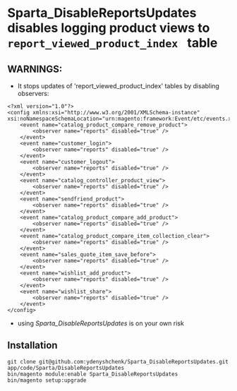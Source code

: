 # Sparta_DisableReportsUpdates disables logging product views to `report_viewed_product_index ` table
## WARNINGS:
- It stops updates of 'report_viewed_product_index' tables by disabling observers:
```
<?xml version="1.0"?>
<config xmlns:xsi="http://www.w3.org/2001/XMLSchema-instance" xsi:noNamespaceSchemaLocation="urn:magento:framework:Event/etc/events.xsd">
    <event name="catalog_product_compare_remove_product">
        <observer name="reports" disabled="true" />
    </event>
    <event name="customer_login">
        <observer name="reports" disabled="true" />
    </event>
    <event name="customer_logout">
        <observer name="reports" disabled="true" />
    </event>
    <event name="catalog_controller_product_view">
        <observer name="reports" disabled="true" />
    </event>
    <event name="sendfriend_product">
        <observer name="reports" disabled="true" />
    </event>
    <event name="catalog_product_compare_add_product">
        <observer name="reports" disabled="true" />
    </event>
    <event name="catalog_product_compare_item_collection_clear">
        <observer name="reports" disabled="true" />
    </event>
    <event name="sales_quote_item_save_before">
        <observer name="reports" disabled="true" />
    </event>
    <event name="wishlist_add_product">
        <observer name="reports" disabled="true" />
    </event>
    <event name="wishlist_share">
        <observer name="reports" disabled="true" />
    </event>
</config>
```
- using *Sparta_DisableReportsUpdates* is on your own risk

## Installation
```
git clone git@github.com:ydenyshchenk/Sparta_DisableReportsUpdates.git app/code/Sparta/DisableReportsUpdates
bin/magento module:enable Sparta_DisableReportsUpdates
bin/magento setup:upgrade
```
